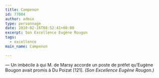```yaml
---
title: Campenon
id: 77004
author: admin
type: personnage
date: 2010-02-16T08:52:41+00:00
excerpt: Son Excellence Eugène Rougon
tags:
  - excellence
main_name: Campenon

---
```

— Un imbécile à qui M. de Marsy accorde un poste de préfet qu&rsquo;Eugène Bougon avait promis à Du Poizat [121]. _(Son Excellence Eugène Rougon.)_